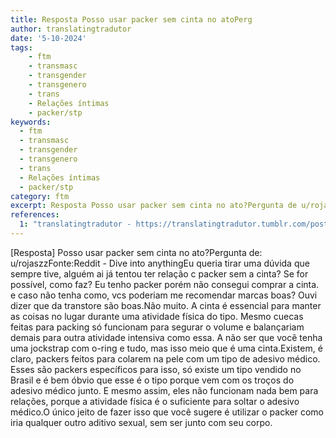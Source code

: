 ```yaml
---
title: Resposta Posso usar packer sem cinta no atoPerg
author: translatingtradutor
date: '5-10-2024'
tags:
    - ftm
    - transmasc
    - transgender
    - transgenero
    - trans
    - Relações íntimas
    - packer/stp
keywords:
  - ftm
  - transmasc
  - transgender
  - transgenero
  - trans
  - Relações íntimas
  - packer/stp
category: ftm
excerpt: Resposta Posso usar packer sem cinta no ato?Pergunta de u/rojaszzFonteReddit - Dive into anythingEu queria tirar uma dúvida que sempre tive, algué...
references:
  1: "translatingtradutor - https://translatingtradutor.tumblr.com/post/763507007983599617/resposta-posso-usar-packer-sem-cinta-no-ato"
---
```


[Resposta] Posso usar packer sem cinta no ato?Pergunta de: u/rojaszzFonte:Reddit - Dive into anythingEu queria tirar uma dúvida que sempre tive, alguém ai já tentou ter relação c packer sem a cinta? Se for possível, como faz? Eu tenho packer porém não consegui comprar a cinta. e caso não tenha como, vcs poderiam me recomendar marcas boas? Ouvi dizer que da transtore são boas.Não muito. A cinta é essencial para manter as coisas no lugar durante uma atividade física do tipo. Mesmo cuecas feitas para packing só funcionam para segurar o volume e balançariam demais para outra atividade intensiva como essa. A não ser que você tenha uma jockstrap com o-ring e tudo, mas isso meio que é uma cinta.Existem, é claro, packers feitos para colarem na pele com um tipo de adesivo médico. Esses são packers específicos para isso, só existe um tipo vendido no Brasil e é bem óbvio que esse é o tipo porque vem com os troços do adesivo médico junto. E mesmo assim, eles não funcionam nada bem para relações, porque a atividade física é o suficiente para soltar o adesivo médico.O único jeito de fazer isso que você sugere é utilizar o packer como iria qualquer outro aditivo sexual, sem ser junto com seu corpo.
